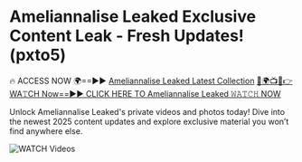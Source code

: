 # Ameliannalise Leaked Exclusive Content Leak - Fresh Updates! (pxto5)

🔥 ACCESS NOW 🌍==►► <a href="https://tinyurl.com/3fjeunct" rel="nofollow">Ameliannalise Leaked Latest Collection</a></h3>
[🔴🌍📺📱👉WA𝚃CH Now==►► CLICK HERE TO Ameliannalise Leaked 𝚆𝙰𝚃𝙲𝙷 NOW](https://tinyurl.com/3fjeunct)

Unlock Ameliannalise Leaked's private videos and photos today! Dive into the newest 2025 content updates and explore exclusive material you won’t find anywhere else.


<a href="https://tinyurl.com/3fjeunct" rel="nofollow" data-target="animated-image.originalLink"><img src="https://camo.githubusercontent.com/8a4f000d20f83aca3bf7ec5f350d767afa0574a8a352519fd8cfa583a6f93a33/68747470733a2f2f692e696d6775722e636f6d2f644a486b345a712e676966" alt="WATCH Videos" data-canonical-src="https://i.imgur.com/dJHk4Zq.gif" style="max-width: 100%; display: inline-block;" data-target="animated-image.originalImage"></a>
